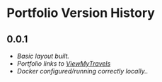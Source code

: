 # Portfolio Version History

## 0.0.1

- _Basic layout built._
- _Portfolio links to [ViewMyTravels](https://www.viewmytravels.com)_
- _Docker configured/running correctly locally.._
